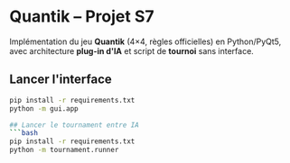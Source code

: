 # Quantik – Projet S7

Implémentation du jeu **Quantik** (4×4, règles officielles) en Python/PyQt5, avec architecture **plug-in d'IA** et script de **tournoi** sans interface.

## Lancer l'interface
```bash
pip install -r requirements.txt
python -m gui.app

## Lancer le tournament entre IA
```bash
pip install -r requirements.txt
python -m tournament.runner